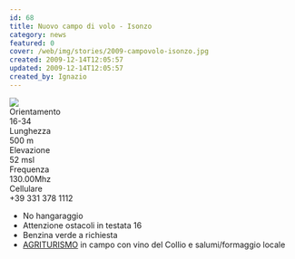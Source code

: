 ```yaml
---
id: 68
title: Nuovo campo di volo - Isonzo
category: news
featured: 0
cover: /web/img/stories/2009-campovolo-isonzo.jpg
created: 2009-12-14T12:05:57
updated: 2009-12-14T12:05:57
created_by: Ignazio
---
```


<img  src="/web/img/stories/2009-campovolo-isonzo.jpg" class="float-start mr-3 w-[300px]"/>
<div class="grid grid-cols-[auto,1fr] mb-4">
    <div class="p-[11px] border-y border-orange-200 bg-orange-100">Orientamento</div>
    <div class="p-[11px] border-y border-orange-200">16-34</div>
    <div class="p-[11px] border-b border-orange-200 bg-orange-100">Lunghezza</div>
    <div class="p-[11px] border-b border-orange-200">500 m</div>
    <div class="p-[11px] border-b border-orange-200 bg-orange-100">Elevazione</div>
    <div class="p-[11px] border-b border-orange-200">52 msl</div>
    <div class="p-[11px] border-b border-orange-200 bg-orange-100">Frequenza</div>
    <div class="p-[11px] border-b border-orange-200">130.00Mhz</div>
    <div class="p-[11px] border-b border-orange-200 bg-orange-100">Cellulare</div>
    <div class="p-[11px] border-b border-orange-200">+39 331 378 1112</div>
</div>
<ul>
    <li>No hangaraggio</li>
    <li>Attenzione ostacoli in testata 16</li>
    <li>Benzina verde a richiesta</li>
    <li><a href="https://www.cantinaturus.it/1/pista_aerei_ultraleggeri_3709967.html" target="_blank">AGRITURISMO</a> in campo con vino del Collio e salumi/formaggio locale</li>
</ul>
